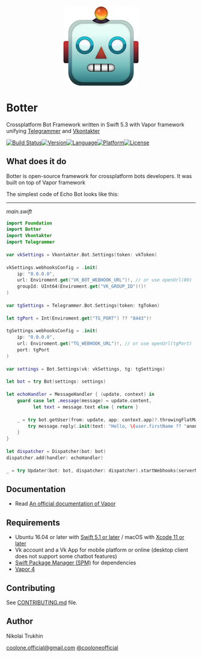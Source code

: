 

<p align="center"><img width=200 src="logo.png" alt="Vkontakter logo"></p>

# Botter

Crossplatform Bot Framework written in Swift 5.3 with Vapor framework unifying [Telegrammer](https://github.com/givip/Telegrammer) and [Vkontakter](https://github.com/CoolONEOfficial/Vkontakter)

[![Build Status](https://travis-ci.com/CoolONEOfficial/Botter.svg?branch=main)](https://travis-ci.com/CoolONEOfficial/Botter)[![Version](https://img.shields.io/badge/version-0.1.0-blue.svg)](https://github.com/givip/Telegrammer/releases)[![Language](https://img.shields.io/badge/language-Swift%205.1-orange.svg)](https://swift.org/download/)[![Platform](https://img.shields.io/badge/platform-Linux%20/%20macOS-ffc713.svg)](https://swift.org/download/)[![License](https://img.shields.io/badge/license-MIT-lightgrey.svg)](https://github.com/CoolONEOfficial/Vkontakter/blob/master/LICENSE)


What does it do
---------------

Botter is open-source framework for crossplatform bots developers.
It was built on top of Vapor framework

The simplest code of Echo Bot looks like this:

-------------

_main.swift_

```swift
import Foundation
import Botter
import Vkontakter
import Telegrammer

var vkSettings = Vkontakter.Bot.Settings(token: vkToken)

vkSettings.webhooksConfig = .init(
    ip: "0.0.0.0",
    url: Enviroment.get("VK_BOT_WEBHOOK_URL")!, // or use openUrl(80)
    groupId: UInt64(Enviroment.get("VK_GROUP_ID")!)!
)

var tgSettings = Telegrammer.Bot.Settings(token: tgToken)

let tgPort = Int(Enviroment.get("TG_PORT") ?? "8443")!
 
tgSettings.webhooksConfig = .init(
    ip: "0.0.0.0",
    url: Enviroment.get("TG_WEBHOOK_URL")!, // or use openUrl(tgPort)
    port: tgPort
)

var settings = Bot.Settings(vk: vkSettings, tg: tgSettings)

let bot = try Bot(settings: settings)

let echoHandler = MessageHandler { (update, context) in
    guard case let .message(message) = update.content,
          let text = message.text else { return }

    _ = try bot.getUser(from: update, app: context.app)?.throwingFlatMap { user in
        try message.reply(.init(text: "Hello, \(user.firstName ?? "anonymous")"), context: context)
    }
}

let dispatcher = Dispatcher(bot: bot)
dispatcher.add(handler: echoHandler)

_ = try Updater(bot: bot, dispatcher: dispatcher).startWebhooks(serverName: "testserver")

```

Documentation
---------------

- Read [An official documentation of Vapor](https://docs.vapor.codes/4.0/)

Requirements
---------------

- Ubuntu 16.04 or later with [Swift 5.1 or later](https://swift.org/getting-started/) / macOS with [Xcode 11 or later](https://swift.org/download/)
- Vk account and a Vk App for mobile platform or online (desktop client does not support some chatbot features)
- [Swift Package Manager (SPM)](https://github.com/apple/swift-package-manager/blob/master/Documentation/Usage.md) for dependencies 
- [Vapor 4](https://vapor.codes)

Contributing
---------------

See [CONTRIBUTING.md](CONTRIBUTING.md) file.

Author
---------------

Nikolai Trukhin

[coolone.official@gmail.com](mailto:coolone.official@gmail.com)
[@cooloneofficial](tg://user?id=356008384)
